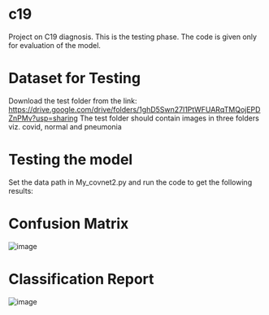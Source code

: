 # c19
Project on C19 diagnosis. This is the testing phase. The code is given only for evaluation of the model.
# Dataset for Testing 
Download the test folder from the link: https://drive.google.com/drive/folders/1ghD5Swn27l1PtWFUARqTMQojEPDZnPMv?usp=sharing 
The test folder should contain images in three folders viz. covid, normal and pneumonia
# Testing the model
Set the data path in My_covnet2.py and run the code to get the following results:
# Confusion Matrix
![image](https://user-images.githubusercontent.com/100481317/157084518-7d00fb4f-51ac-4c52-9fe9-99c770fdd3ca.png)
# Classification Report
![image](https://user-images.githubusercontent.com/100481317/157084343-777e058b-bb0a-491e-a347-c7b04e2dc1c9.png)



